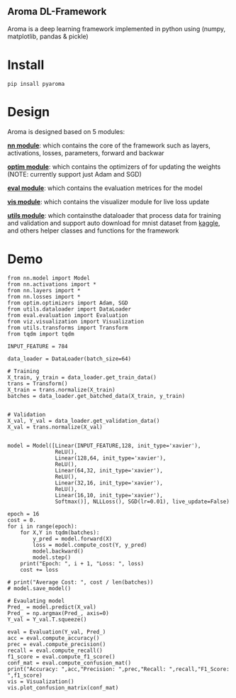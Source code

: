 ## Aroma DL-Framework
Aroma is a deep learning framework implemented in python using (numpy, matplotlib, pandas & pickle)

# Install
```
pip insall pyaroma
```

# Design
Aroma is designed based on 5 modules:

[**nn module**](nn/): which contains the core of the framework such as layers, activations, losses, parameters, forward and backwar

[**optim module**](optim/): which contains the optimizers of for updating the weights (NOTE: currently support just Adam and SGD)

[**eval module**](eval/): which contains the evaluation metrices for the model

[**vis module**](vis/): which contains the visualizer module for live loss update

[**utils module**](utils/): which containsthe dataloader that process data for training and validation and support auto download for mnist dataset from [kaggle](https://www.kaggle.com/c/digit-recognizer), and others helper classes and functions for the framework


# Demo
```
from nn.model import Model
from nn.activations import *
from nn.layers import *
from nn.losses import *
from optim.optimizers import Adam, SGD
from utils.dataloader import DataLoader
from eval.evaluation import Evaluation
from viz.visualization import Visualization
from utils.transforms import Transform
from tqdm import tqdm

INPUT_FEATURE = 784

data_loader = DataLoader(batch_size=64)

# Training
X_train, y_train = data_loader.get_train_data()
trans = Transform()
X_train = trans.normalize(X_train)
batches = data_loader.get_batched_data(X_train, y_train)


# Validation
X_val, Y_val = data_loader.get_validation_data()
X_val = trans.normalize(X_val)


model = Model([Linear(INPUT_FEATURE,128, init_type='xavier'),
               ReLU(),
               Linear(128,64, init_type='xavier'),
               ReLU(),
               Linear(64,32, init_type='xavier'),
               ReLU(),
               Linear(32,16, init_type='xavier'),
               ReLU(),
               Linear(16,10, init_type='xavier'),
               Softmax()], NLLLoss(), SGD(lr=0.01), live_update=False)

epoch = 16
cost = 0.
for i in range(epoch):
    for X,Y in tqdm(batches):
        y_pred = model.forward(X)
        loss = model.compute_cost(Y, y_pred)
        model.backward()
        model.step()
    print("Epoch: ", i + 1, "Loss: ", loss)
    cost += loss

# print("Average Cost: ", cost / len(batches))
# model.save_model()

# Evaulating model
Pred_ = model.predict(X_val)
Pred_ = np.argmax(Pred_, axis=0)
Y_val = Y_val.T.squeeze()

eval = Evaluation(Y_val, Pred_)
acc = eval.compute_accuracy()
prec = eval.compute_precision()
recall = eval.compute_recall()
f1_score = eval.compute_f1_score()
conf_mat = eval.compute_confusion_mat()
print("Accuracy: ",acc,"Precision: ",prec,"Recall: ",recall,"F1_Score: ",f1_score)   
vis = Visualization()
vis.plot_confusion_matrix(conf_mat)

```

